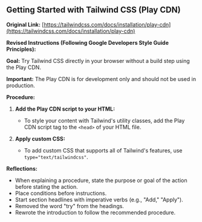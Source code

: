 ## Getting Started with Tailwind CSS (Play CDN)

**Original Link:** [https://tailwindcss.com/docs/installation/play-cdn](https://tailwindcss.com/docs/installation/play-cdn)

**Revised Instructions (Following Google Developers Style Guide Principles):**

**Goal:** Try Tailwind CSS directly in your browser without a build step using the Play CDN.

**Important:** The Play CDN is for development only and should not be used in production.

**Procedure:**

1.  **Add the Play CDN script to your HTML:**

    - To style your content with Tailwind's utility classes, add the Play CDN script tag to the `<head>` of your HTML file.

2.  **Apply custom CSS:**
    - To add custom CSS that supports all of Tailwind's features, use `type="text/tailwindcss"`.

**Reflections:**

- When explaining a procedure, state the purpose or goal of the action before stating the action.
- Place conditions before instructions.
- Start section headlines with imperative verbs (e.g., "Add," "Apply").
- Removed the word "try" from the headings.
- Rewrote the introduction to follow the recommended procedure.
